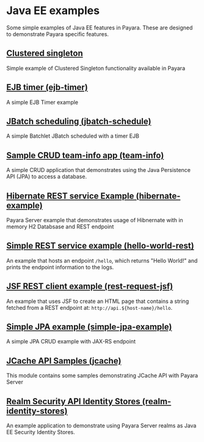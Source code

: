 # Java EE examples

Some simple examples of Java EE features in Payara. These are designed to demonstrate Payara specific features.

## [Clustered singleton](clustered-singleton)
Simple example of Clustered Singleton functionality available in Payara

## [EJB timer (ejb-timer)](ejb-timer)
A simple EJB Timer example

## [JBatch scheduling (jbatch-schedule)](jbatch-schedule)
A simple Batchlet JBatch scheduled with a timer EJB

## [Sample CRUD team-info app (team-info)](team-info)
A simple CRUD application that demonstrates using the Java Persistence API (JPA) to access a database.

## [Hibernate REST service Example (hibernate-example)](hibernate-example)
Payara Server example that demonstrates usage of Hibnernate with in memory H2 Databsase and REST endpoint

## [Simple REST service example (hello-world-rest)](hello-world-rest)
An example that hosts an endpoint `/hello`, which returns "Hello World!" and prints the endpoint information to the logs.

## [JSF REST client example (rest-request-jsf)](rest-request-jsf)
An example that uses JSF to create an HTML page that contains a string fetched from a REST endpoint at: `http://api.${host-name}/hello`.

## [Simple JPA example (simple-jpa-example)](simple-jpa-example)
A simple JPA CRUD example with JAX-RS endpoint

## [JCache API Samples (jcache)](jcache)
This module contains some samples demonstrating JCache API with Payara Server

## [Realm Security API Identity Stores (realm-identity-stores)](realm-identity-stores)
An example application to demonstrate using Payara Server realms as Java EE Security Identity Stores.
